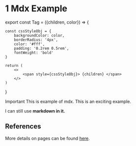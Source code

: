# 1 Mdx Example

export const Tag = ({children, color}) => {

    const cssStyleObj = {
        backgroundColor: color,
        borderRadius: '4px',
        color: '#fff',
        padding: '0.2rem 0.5rem',
        fontWeight: 'bold'
    }

    return (
        <>
            <span style={cssStyleObj}> {children} </span>
        </>
    )

}

<Tag color="#FF5733">Important</Tag> This is example of mdx. This is an <Tag color="#3399FF">exciting</Tag> example.

I can still use **markdown in it.**

## References
More details on pages can be found [here](https://docusaurus.io/docs/markdown-features/react).